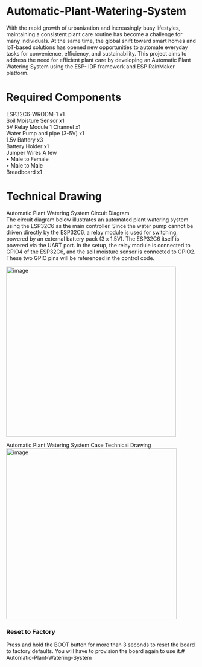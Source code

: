# Automatic-Plant-Watering-System

With the rapid growth of urbanization and increasingly busy lifestyles, maintaining a consistent
plant care routine has become a challenge for many individuals. At the same time, the global
shift toward smart homes and IoT-based solutions has opened new opportunities to automate
everyday tasks for convenience, efficiency, and sustainability. This project aims to address the
need for efficient plant care by developing an Automatic Plant Watering System using the ESP-
IDF framework and ESP RainMaker platform.

# Required Components
ESP32C6-WROOM-1 x1 <br>
Soil Moisture Sensor x1 <br>
5V Relay Module 1 Channel x1 <br>
Water Pump and pipe (3-5V) x1 <br>
1.5v Battery x3 <br>
Battery Holder x1 <br>
Jumper Wires A few <br>
• Male to Female <br>
• Male to Male <br>
Breadboard x1 

# Technical Drawing
Automatic Plant Watering System Circuit Diagram <br>
The circuit diagram below illustrates an automated plant watering system using the ESP32C6 as the main controller. Since the water pump cannot be driven directly by the ESP32C6, a relay module is used for switching, powered by an external battery pack (3 x 1.5V). The ESP32C6 itself is powered via the UART port. 
In the setup, the relay module is connected to GPIO4 of the ESP32C6, and the soil moisture sensor is connected to GPIO2. These two GPIO pins will be referenced in the control code.

<img width="450" alt="image" src="https://github.com/user-attachments/assets/1185575b-0ded-40b0-81de-c73ad9910f46" />

Automatic Plant Watering System Case Technical Drawing <br>
<img width="452" alt="image" src="https://github.com/user-attachments/assets/b0c57b00-8afb-4453-ad36-8a99a5936a62" />


### Reset to Factory

Press and hold the BOOT button for more than 3 seconds to reset the board to factory defaults. You will have to provision the board again to use it.# Automatic-Plant-Watering-System


